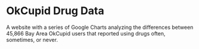 # OkCupid Drug Data
A website with a series of Google Charts analyzing the differences between 45,866 Bay Area OkCupid users that reported using drugs often, sometimes, or never.
